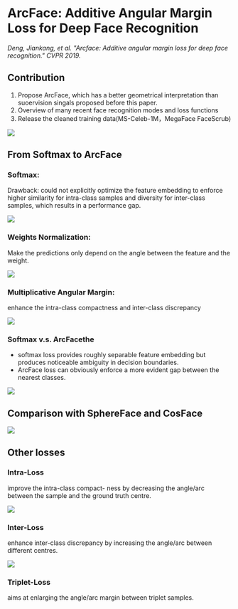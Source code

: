 # ArcFace: Additive Angular Margin Loss for Deep Face Recognition

*Deng, Jiankang, et al. "Arcface: Additive angular margin loss for deep face recognition." CVPR 2019.*

## Contribution

1. Propose ArcFace, which has a better geometrical interpretation than suoervision singals proposed before this paper.
2. Overview of many recent face recognition modes and loss functions
3. Release the cleaned training data(MS-Celeb-1M，MegaFace FaceScrub)

![](https://i.imgur.com/OF8gBQx.png)

## From Softmax to ArcFace

### Softmax:

Drawback: could not explicitly optimize the feature embedding to enforce higher similarity for intra-class samples and diversity for inter-class samples, which results in a performance gap.

![](https://i.imgur.com/Gu8NvTC.png)

### Weights Normalization:

Make the predictions only depend on the angle between the feature and the weight.

![](https://i.imgur.com/YETxEvo.png)

### Multiplicative Angular Margin:

enhance the intra-class compactness and inter-class discrepancy

![](https://i.imgur.com/6JeSbDK.png)

### Softmax v.s. ArcFacethe 

- softmax loss provides roughly separable feature embedding but produces noticeable ambiguity in decision boundaries.
- ArcFace loss can obviously enforce a more evident gap between the nearest classes.

![](https://i.imgur.com/8fbuOEz.png)

## Comparison with SphereFace and CosFace

![](https://i.imgur.com/ziUUX0Q.png)

## Other losses

### Intra-Loss 

improve the intra-class compact- ness by decreasing the angle/arc between the sample and the ground truth centre.

![](https://i.imgur.com/JEG8rFh.png)

### Inter-Loss

enhance inter-class discrepancy by increasing the angle/arc between different centres.

![](https://i.imgur.com/oJUs7fH.png)

### Triplet-Loss

aims at enlarging the angle/arc margin between triplet samples. 

